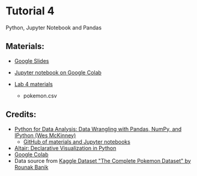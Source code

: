 # Tutorial 4

Python, Jupyter Notebook and Pandas

## Materials:

- [Google Slides](https://bit.ly/vis-t04)

- [Jupyter notebook on Google Colab](https://bit.ly/vis-t04-nb)

- [Lab 4 materials](./lab4)
  - pokemon.csv

## Credits:
- [Python for Data Analysis: Data Wrangling with Pandas, NumPy, and IPython (Wes McKinney)](https://www.amazon.com/dp/1449319793)
  - [GitHub of materials and Jupyter notebooks](https://github.com/wesm/pydata-book)
- [Altair: Declarative Visualization in Python](https://altair-viz.github.io/)
- [Google Colab](https://colab.research.google.com/)
- Data source from [Kaggle Dataset "The Complete Pokemon Dataset" by Rounak Banik](https://www.kaggle.com/rounakbanik/pokemon)
